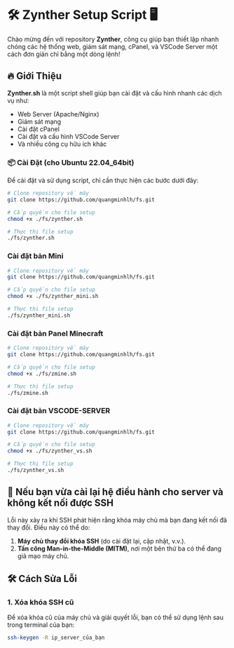 # 🛠️ **Zynther Setup Script** 🖥️

Chào mừng đến với repository **Zynther**, công cụ giúp bạn thiết lập nhanh chóng các hệ thống web, giám sát mạng, cPanel, và VSCode Server một cách đơn giản chỉ bằng một dòng lệnh!

## 🔥 **Giới Thiệu**

**Zynther.sh** là một script shell giúp bạn cài đặt và cấu hình nhanh các dịch vụ như:
- Web Server (Apache/Nginx)
- Giám sát mạng
- Cài đặt cPanel
- Cài đặt và cấu hình VSCode Server
- Và nhiều công cụ hữu ích khác

### 📦 **Cài Đặt (cho Ubuntu 22.04_64bit)** 

Để cài đặt và sử dụng script, chỉ cần thực hiện các bước dưới đây:

```bash
# Clone repository về máy
git clone https://github.com/quangminhlh/fs.git

# Cấp quyền cho file setup
chmod +x ./fs/zynther.sh

# Thực thi file setup
./fs/zynther.sh
```

### **Cài đặt bản Mini**
```bash
# Clone repository về máy
git clone https://github.com/quangminhlh/fs.git

# Cấp quyền cho file setup
chmod +x ./fs/zynther_mini.sh

# Thực thi file setup
./fs/zynther_mini.sh
```

### **Cài đặt bản Panel Minecraft**
```bash
# Clone repository về máy
git clone https://github.com/quangminhlh/fs.git

# Cấp quyền cho file setup
chmod +x ./fs/zmine.sh

# Thực thi file setup
./fs/zmine.sh
```

### **Cài đặt bản VSCODE-SERVER**
```bash
# Clone repository về máy
git clone https://github.com/quangminhlh/fs.git

# Cấp quyền cho file setup
chmod +x ./fs/zynther_vs.sh

# Thực thi file setup
./fs/zynther_vs.sh
```

## 📌 **Nếu bạn vừa cài lại hệ điều hành cho server và không kết nối được SSH**
Lỗi này xảy ra khi SSH phát hiện rằng khóa máy chủ mà bạn đang kết nối đã thay đổi. Điều này có thể do:
1. **Máy chủ thay đổi khóa SSH** (do cài đặt lại, cập nhật, v.v.).
2. **Tấn công Man-in-the-Middle (MITM)**, nơi một bên thứ ba có thể đang giả mạo máy chủ.

## 🛠️ **Cách Sửa Lỗi**
### **1. Xóa khóa SSH cũ**
Để xóa khóa cũ của máy chủ và giải quyết lỗi, bạn có thể sử dụng lệnh sau trong terminal của bạn:

```bash
ssh-keygen -R ip_server_của_bạn
